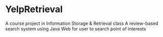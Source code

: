 # YelpRetrieval
A course project in Information Storage & Retrieval class
A review-based search system using Java Web for user to search point of interests
